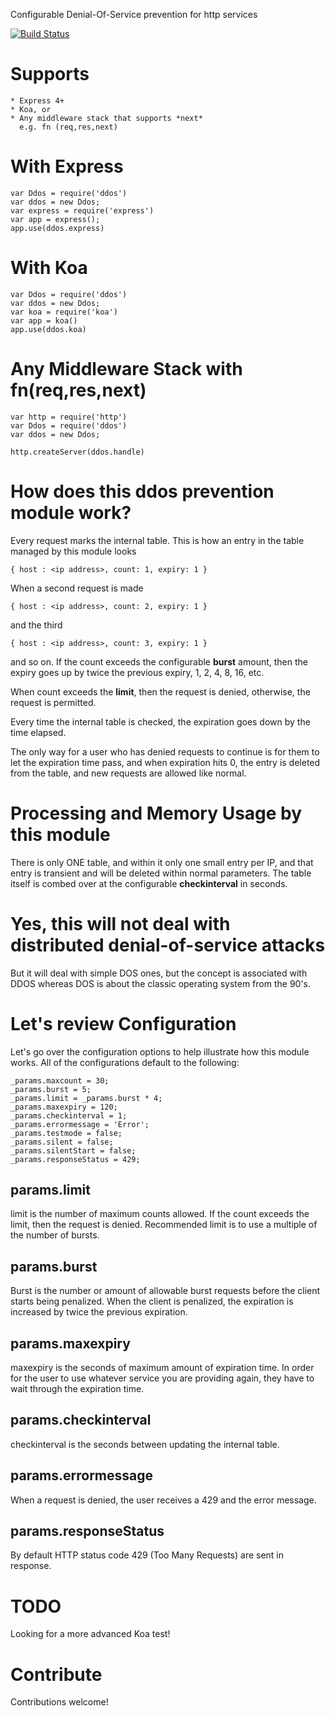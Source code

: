 Configurable Denial-Of-Service prevention for http services

[![Build Status](https://travis-ci.org/rook2pawn/node-ddos.svg?branch=master)](https://travis-ci.org/rook2pawn/node-ddos)

Supports
========

    * Express 4+
    * Koa, or 
    * Any middleware stack that supports *next* 
      e.g. fn (req,res,next)

With Express
============

    var Ddos = require('ddos')
    var ddos = new Ddos;
    var express = require('express')
    var app = express();
    app.use(ddos.express)

With Koa 
========

    var Ddos = require('ddos')
    var ddos = new Ddos;
    var koa = require('koa')
    var app = koa()
    app.use(ddos.koa)


Any Middleware Stack with fn(req,res,next)
==========================================

    var http = require('http')
    var Ddos = require('ddos')
    var ddos = new Ddos;
    
    http.createServer(ddos.handle)



How does this ddos prevention module work?
==========================================

Every request marks the internal table.
This is how an entry in the table managed by this module looks

    { host : <ip address>, count: 1, expiry: 1 }

When a second request is made

    { host : <ip address>, count: 2, expiry: 1 }

and the third 

    { host : <ip address>, count: 3, expiry: 1 }

and so on. If the count exceeds the configurable **burst** amount, then the expiry goes up by twice the previous expiry, 1, 2, 4, 8, 16, etc.

When count exceeds the **limit**, then the request is denied, otherwise, the request is permitted.

Every time the internal table is checked, the expiration goes down by the time elapsed.

The only way for a user who has denied requests to continue is for them to let the expiration time pass, and when expiration hits 0, the entry is deleted from the table, and new requests are allowed like normal.

Processing and Memory Usage by this module
==========================================

There is only ONE table, and within it only one small entry per IP, and that entry is transient and will be deleted within normal parameters. The table itself is combed over at the configurable **checkinterval** in seconds.

Yes, this will not deal with distributed denial-of-service attacks
==================================================================

But it will deal with simple DOS ones, but the concept is associated with DDOS whereas DOS is about the classic operating system from the 90's.


Let's review Configuration
==========================

Let's go over the configuration options to help illustrate how this module works.
All of the configurations default to the following:

    _params.maxcount = 30;
    _params.burst = 5;
    _params.limit = _params.burst * 4;  
    _params.maxexpiry = 120;
    _params.checkinterval = 1;
    _params.errormessage = 'Error';
    _params.testmode = false;
    _params.silent = false;
    _params.silentStart = false;
    _params.responseStatus = 429;


params.limit 
------------

limit is the number of maximum counts allowed.
If the count exceeds the limit, then the request is denied.
Recommended limit is to use a multiple of the number of bursts.


params.burst
------------

Burst is the number or amount of allowable burst requests before the client starts being penalized.
When the client is penalized, the expiration is increased by twice the previous expiration.


params.maxexpiry
----------------

maxexpiry is the seconds of maximum amount of expiration time. 
In order for the user to use whatever service you are providing again, they have to wait through the expiration time.


params.checkinterval
--------------------

checkinterval is the seconds between updating the internal table. 

params.errormessage
-------------------

When a request is denied, the user receives a 429 and the error message.

params.responseStatus
-------------------

By default HTTP status code 429 (Too Many Requests) are sent in response.



TODO
====

Looking for a more advanced Koa test!



Contribute
==========

Contributions welcome!
